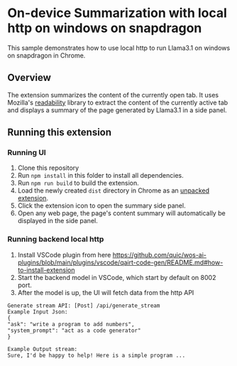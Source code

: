 # On-device Summarization with local http on windows on snapdragon

This sample demonstrates how to use local http to run Llama3.1 on windows on snapdragon in Chrome.

## Overview

The extension summarizes the content of the currently open tab. It uses Mozilla's [readability](https://github.com/mozilla/readability) library to extract the content of the currently active tab and displays a summary of the page generated by Llama3.1 in a side panel.

## Running this extension

### Running UI
1. Clone this repository
1. Run `npm install` in this folder to install all dependencies.
1. Run `npm run build` to build the extension.
1. Load the newly created `dist` directory in Chrome as an [unpacked extension](https://developer.chrome.com/docs/extensions/get-started/tutorial/hello-world#load-unpacked).
1. Click the extension icon to open the summary side panel.
1. Open any web page, the page's content summary will automatically be displayed in the side panel.

### Running backend local http
1. Install VSCode plugin from here https://github.com/quic/wos-ai-plugins/blob/main/plugins/vscode/qairt-code-gen/README.md#how-to-install-extension
1. Start the backend model in VSCode, which start by default on 8002 port.
1. After the model is up, the UI will fetch data from the http API 
```
Generate stream API: [Post] /api/generate_stream
Example Input Json:
{
"ask": "write a program to add numbers",
"system_prompt": "act as a code generator"
}

Example Output stream:
Sure, I'd be happy to help! Here is a simple program ...
```